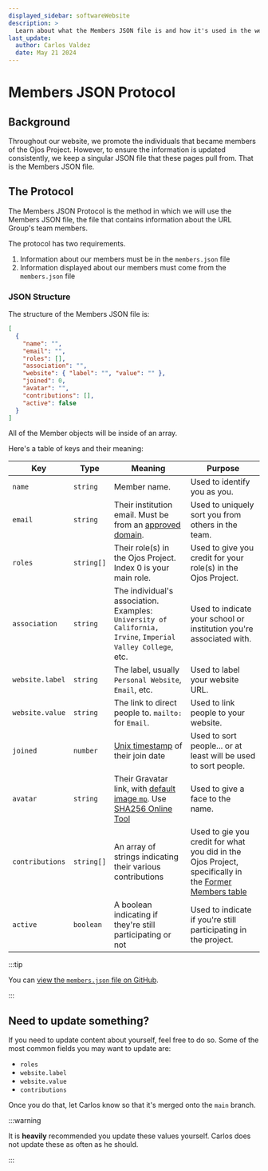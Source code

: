 ```yaml
---
displayed_sidebar: softwareWebsite
description: >
  Learn about what the Members JSON file is and how it's used in the website.
last_update:
  author: Carlos Valdez
  date: May 21 2024
---
```


# Members JSON Protocol

## Background

Throughout our website, we promote the individuals that became members of the
Ojos Project. However, to ensure the information is updated consistently, we
keep a singular JSON file that these pages pull from. That is the Members JSON
file.

## The Protocol

The Members JSON Protocol is the method in which we will use the Members JSON
file, the file that contains information about the URL Group's team members.

The protocol has two requirements.

1. Information about our members must be in the `members.json` file
2. Information displayed about our members must come from the `members.json` file

### JSON Structure

The structure of the Members JSON file is:

```json
[
  {
    "name": "",
    "email": "",
    "roles": [],
    "association": "",
    "website": { "label": "", "value": "" },
    "joined": 0,
    "avatar": "",
    "contributions": [],
    "active": false
  }
]
```

All of the Member objects will be inside of an array.

Here's a table of keys and their meaning:

| Key             | Type       | Meaning                                                                                                                                                                              | Purpose                                                                                                                               |
| --------------- | ---------- | ------------------------------------------------------------------------------------------------------------------------------------------------------------------------------------ | ------------------------------------------------------------------------------------------------------------------------------------- |
| `name`          | `string`   | Member name.                                                                                                                                                                         | Used to identify you as you.                                                                                                          |
| `email`         | `string`   | Their institution email. Must be from an [approved domain](/docs/policies/email).                                                                                                    | Used to uniquely sort you from others in the team.                                                                                    |
| `roles`         | `string[]` | Their role(s) in the Ojos Project. Index 0 is your main role.                                                                                                                        | Used to give you credit for your role(s) in the Ojos Project.                                                                         |
| `association`   | `string`   | The individual's association. Examples: `University of California, Irvine`, `Imperial Valley College`, etc.                                                                          | Used to indicate your school or institution you're associated with.                                                                   |
| `website.label` | `string`   | The label, usually `Personal Website`, `Email`, etc.                                                                                                                                 | Used to label your website URL.                                                                                                       |
| `website.value` | `string`   | The link to direct people to. `mailto:` for `Email`.                                                                                                                                 | Used to link people to your website.                                                                                                  |
| `joined`        | `number`   | [Unix timestamp](https://www.unixtimestamp.com/) of their join date                                                                                                                  | Used to sort people... or at least will be used to sort people.                                                                       |
| `avatar`        | `string`   | Their Gravatar link, with [default image `mp`](https://docs.gravatar.com/general/images/#default-image). Use [SHA256 Online Tool](https://emn178.github.io/online-tools/sha256.html) | Used to give a face to the name.                                                                                                      |
| `contributions` | `string[]` | An array of strings indicating their various contributions                                                                                                                           | Used to gie you credit for what you did in the Ojos Project, specifically in the [Former Members table](/docs/members#former-members) |
| `active`        | `boolean`  | A boolean indicating if they're still participating or not                                                                                                                           | Used to indicate if you're still participating in the project.                                                                        |

:::tip

You can
[view the `members.json` file on GitHub](https://github.com/ojosproject/website/blob/main/static/data/url/members.json).

:::

## Need to update something?

If you need to update content about yourself, feel free to do so. Some of the
most common fields you may want to update are:

- `roles`
- `website.label`
- `website.value`
- `contributions`

Once you do that, let Carlos know so that it's merged onto the `main` branch.

:::warning

It is **heavily** recommended you update these values yourself. Carlos does not
update these as often as he should.

:::
